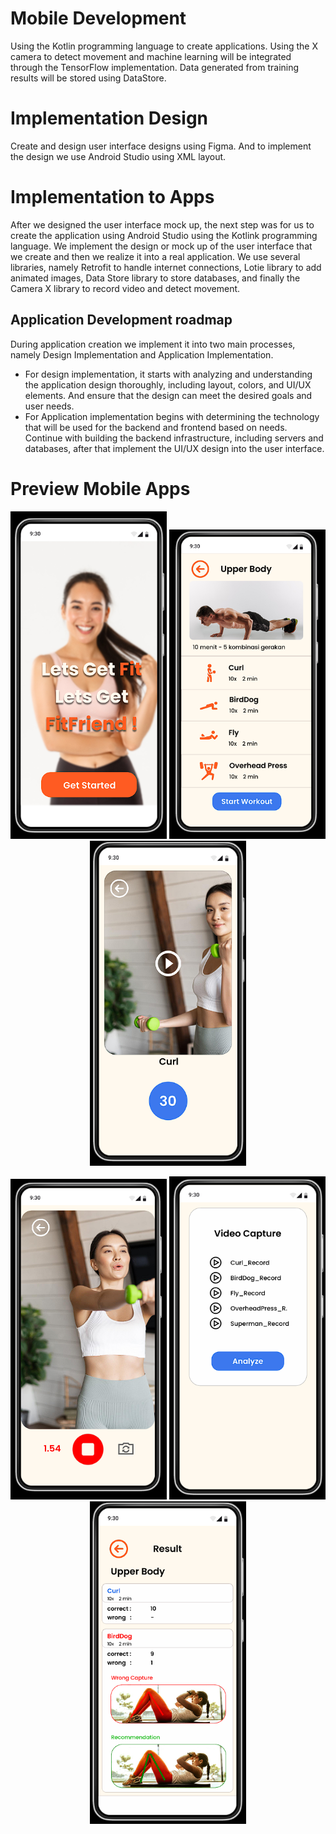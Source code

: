 # Mobile Development 
Using the Kotlin programming language to create applications. Using the X camera to detect movement and machine learning will be integrated through the TensorFlow implementation. Data generated from training results will be stored using DataStore.

# Implementation Design
Create and design user interface designs using Figma. And to implement the design we use Android Studio using XML layout.

# Implementation to Apps
After we designed the user interface mock up, the next step was for us to create the application using Android Studio using the Kotlink programming language. We implement the design or mock up of the user interface that we create and then we realize it into a real application. We use several libraries, namely Retrofit to handle internet connections, Lotie library to add animated images, Data Store library to store databases, and finally the Camera X library to record video and detect movement.

## Application Development roadmap
During application creation we implement it into two main processes, namely Design Implementation and Application Implementation.
- For design implementation, it starts with analyzing and understanding the application design thoroughly, including layout, colors, and UI/UX elements. And ensure that the design can meet the desired goals and user needs.
- For Application implementation begins with determining the technology that will be used for the backend and frontend based on needs. Continue with building the backend infrastructure, including servers and databases, after that implement the UI/UX design into the user interface.

# Preview Mobile Apps

<p align="center">
  <img src="Image/app1.png" width="250" alt="Image 1">
  <img src="Image/app2.png" width="250" alt="Image 2">
  <img src="Image/app3.png" width="250" alt="Image 3">
</p>
<p align="center">
  <img src="Image/app4.png" width="250" alt="Image 1">
  <img src="Image/app5.png" width="250" alt="Image 2">
  <img src="Image/app6.png" width="250" alt="Image 3">
</p>






  


